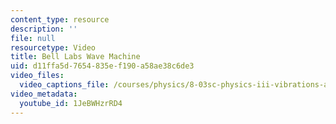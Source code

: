 ```yaml
---
content_type: resource
description: ''
file: null
resourcetype: Video
title: Bell Labs Wave Machine
uid: d11ffa5d-7654-835e-f190-a58ae38c6de3
video_files:
  video_captions_file: /courses/physics/8-03sc-physics-iii-vibrations-and-waves-fall-2016/part-i-mechanical-vibrations-and-waves/lecture-9/copy2_of_lecture-9-video/1JeBWHzrRD4.vtt
video_metadata:
  youtube_id: 1JeBWHzrRD4
---
```

